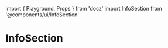 import { Playground, Props } from 'docz'
import InfoSection from '@components/ui/InfoSection'

# InfoSection

<Props of={InfoSection} />

<!-- <Playground>
  <InfoSection
    title='empty.list.message.domains.title'
    url='/assets/img/empty/domains/domain_empty.png'
    list={list}
    button='empty.list.message.domains.button' />
</Playground> -->
